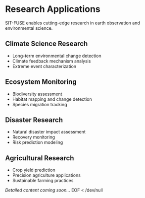 # Research Applications

SIT-FUSE enables cutting-edge research in earth observation and environmental science.

## Climate Science Research
- Long-term environmental change detection
- Climate feedback mechanism analysis
- Extreme event characterization

## Ecosystem Monitoring
- Biodiversity assessment
- Habitat mapping and change detection
- Species migration tracking

## Disaster Research
- Natural disaster impact assessment
- Recovery monitoring
- Risk prediction modeling

## Agricultural Research
- Crop yield prediction
- Precision agriculture applications
- Sustainable farming practices

*Detailed content coming soon...*
EOF < /dev/null